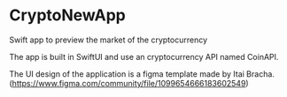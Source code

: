 # CryptoNewApp
Swift app to preview the market of the cryptocurrency

The app is built in SwiftUI and use an cryptocurrency API named CoinAPI.

The UI design of the application is a figma template made by Itai Bracha.(https://www.figma.com/community/file/1099654666183602549)
